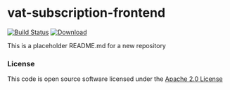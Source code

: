 # vat-subscription-frontend

[![Build Status](https://travis-ci.org/hmrc/vat-subscription-frontend.svg)](https://travis-ci.org/hmrc/vat-subscription-frontend) [ ![Download](https://api.bintray.com/packages/hmrc/releases/vat-subscription-frontend/images/download.svg) ](https://bintray.com/hmrc/releases/vat-subscription-frontend/_latestVersion)

This is a placeholder README.md for a new repository
 
### License
 
This code is open source software licensed under the [Apache 2.0 License]("http://www.apache.org/licenses/LICENSE-2.0.html")
 
